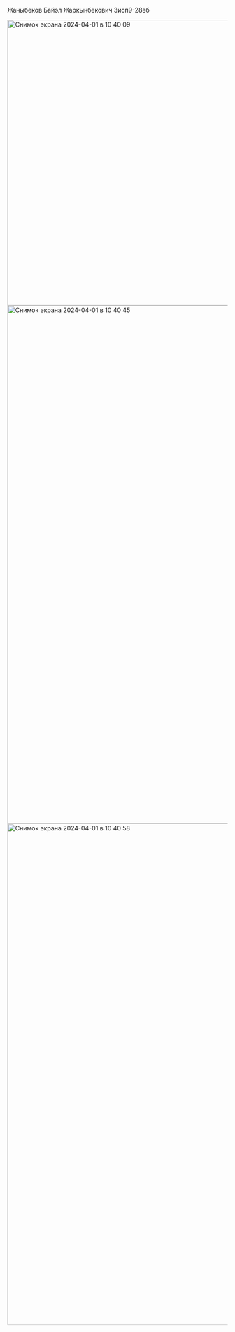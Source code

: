 Жаныбеков Байэл Жаркынбекович 3исп9-28вб


<img width="653" alt="Снимок экрана 2024-04-01 в 10 40 09" src="https://github.com/Chinxan/lesson-3-5/assets/144318197/a0cc9977-7bda-466c-8cd9-e662f84926d0">


<img width="1185" alt="Снимок экрана 2024-04-01 в 10 40 45" src="https://github.com/Chinxan/lesson-3-5/assets/144318197/e66bc1df-8637-4b3c-8e58-6c62dd551651">

<img width="1147" alt="Снимок экрана 2024-04-01 в 10 40 58" src="https://github.com/Chinxan/lesson-3-5/assets/144318197/91867521-63ff-4de8-92d6-8ecf4d28f816">
